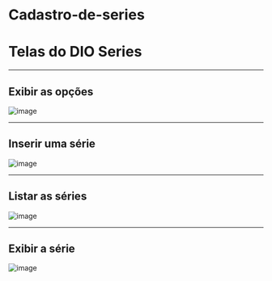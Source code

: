 # Cadastro-de-series

# Telas do DIO Series
-------------------------------------------------------------------------------------------------------------
Exibir as opções 
-------------------------------------------------------------------------------------------------------------
![image](https://user-images.githubusercontent.com/67518341/138149349-8d933db2-b68a-4521-b540-ee12c8effaa6.png)












-------------------------------------------------------------------------------------------------------------
Inserir uma série 
-------------------------------------------------------------------------------------------------------------
![image](https://user-images.githubusercontent.com/67518341/138149405-5773b43d-f6d2-4391-84c7-8a7fcb5d31a1.png)













-------------------------------------------------------------------------------------------------------------
Listar as séries 
-------------------------------------------------------------------------------------------------------------
![image](https://user-images.githubusercontent.com/67518341/138149531-9f1e1fc7-3b08-499a-b5e8-c9530b0a4021.png)














-------------------------------------------------------------------------------------------------------------
Exibir a série
-------------------------------------------------------------------------------------------------------------
![image](https://user-images.githubusercontent.com/67518341/138149595-4fd1891d-6e14-4328-95e2-60dc69e562b8.png)
